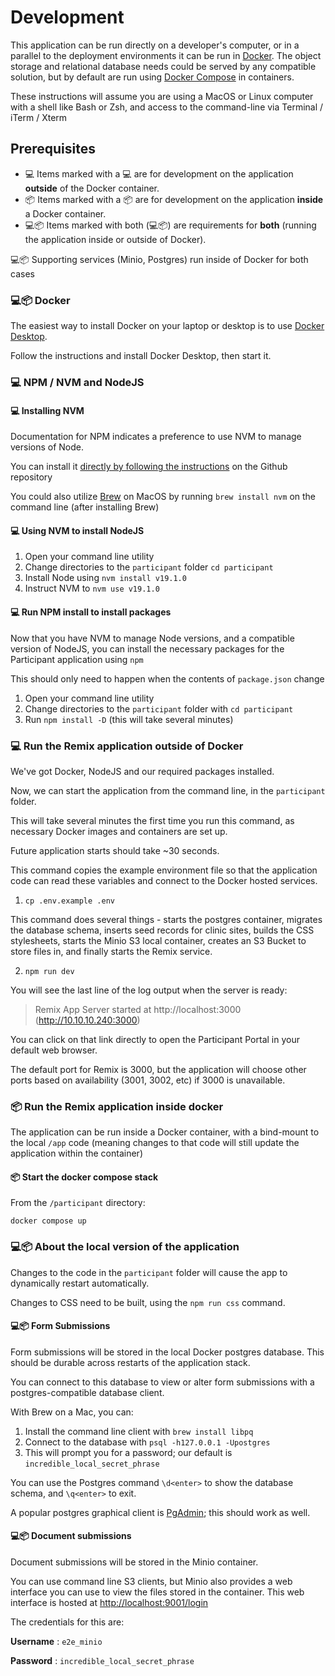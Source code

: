 # Development

This application can be run directly on a developer's computer, or in a parallel to the deployment environments it can be run in [Docker](docker.com/). The object storage and relational database needs could be served by any compatible solution, but by default are run using [Docker Compose](https://docs.docker.com/compose/) in containers.

These instructions will assume you are using a MacOS or Linux computer with a shell like Bash or Zsh, and access to the command-line via Terminal / iTerm / Xterm

## Prerequisites

- 💻 Items marked with a 💻 are for development on the application **outside** of the Docker container.
- 📦 Items marked with a 📦 are for development on the application **inside** a Docker container.
- 💻📦 Items marked with both (💻📦) are requirements for **both** (running the application inside or outside of Docker).

💻📦 Supporting services (Minio, Postgres) run inside of Docker for both cases

### 💻📦 Docker

The easiest way to install Docker on your laptop or desktop is to use [Docker Desktop](https://www.docker.com/).

Follow the instructions and install Docker Desktop, then start it.

### 💻 NPM / NVM and NodeJS

#### 💻 Installing NVM

Documentation for NPM indicates a preference to use NVM to manage versions of Node.

You can install it [directly by following the instructions](https://github.com/nvm-sh/nvm) on the Github repository

You could also utilize [Brew](https://brew.sh/) on MacOS by running `brew install nvm` on the command line (after installing Brew)

#### 💻 Using NVM to install NodeJS

1.  Open your command line utility
2.  Change directories to the `participant` folder `cd participant`
3.  Install Node using `nvm install v19.1.0`
4.  Instruct NVM to `nvm use v19.1.0`

#### 💻 Run NPM install to install packages

Now that you have NVM to manage Node versions, and a compatible version of NodeJS, you can
install the necessary packages for the Participant application using `npm`

This should only need to happen when the contents of `package.json` change

1.  Open your command line utility
2.  Change directories to the `participant` folder with `cd participant`
3.  Run `npm install -D` (this will take several minutes)

### 💻 Run the Remix application outside of Docker

We've got Docker, NodeJS and our required packages installed.

Now, we can start the application from the command line, in the `participant` folder.

This will take several minutes the first time you run this command, as necessary Docker images and containers are set up.

Future application starts should take ~30 seconds.

This command copies the example environment file so that the application code can read these variables and connect to
the Docker hosted services.

1.  `cp .env.example .env`

This command does several things - starts the postgres container, migrates the database schema, inserts seed records for clinic sites, builds the CSS stylesheets, starts the
Minio S3 local container, creates an S3 Bucket to store files in, and finally starts the Remix service.

2.  `npm run dev`

You will see the last line of the log output when the server is ready:

> Remix App Server started at http://localhost:3000 (http://10.10.10.240:3000)

You can click on that link directly to open the Participant Portal in your default web browser.

The default port for Remix is 3000, but the application will choose other ports based on availability (3001, 3002, etc) if 3000 is unavailable.

### 📦 Run the Remix application inside docker

The application can be run inside a Docker container, with a bind-mount to the local `/app` code (meaning changes to that code will still update the application within the container)

#### 📦 Start the docker compose stack

From the `/participant` directory:

`docker compose up`

### 💻📦 About the local version of the application

Changes to the code in the `participant` folder will cause the app to dynamically restart automatically.

Changes to CSS need to be built, using the `npm run css` command.

#### 💻📦 Form Submissions

Form submissions will be stored in the local Docker postgres database. This should be durable across restarts of the application
stack.

You can connect to this database to view or alter form submissions with a postgres-compatible database client.

With Brew on a Mac, you can:

1.  Install the command line client with `brew install libpq`
2.  Connect to the database with `psql -h127.0.0.1 -Upostgres`
3.  This will prompt you for a password; our default is `incredible_local_secret_phrase`

You can use the Postgres command `\d<enter>` to show the database schema, and `\q<enter>` to exit.

A popular postgres graphical client is [PgAdmin](https://www.pgadmin.org/); this should work as well.

#### 💻📦 Document submissions

Document submissions will be stored in the Minio container.

You can use command line S3 clients, but Minio also provides a web interface you can use to view
the files stored in the container. This web interface is hosted at [http://localhost:9001/login](http://localhost:9001/login)

The credentials for this are:

**Username** : `e2e_minio`

**Password** : `incredible_local_secret_phrase`
